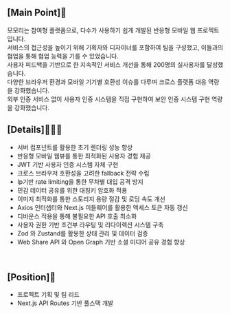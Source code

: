 ## [Main Point]🙌
모모리는 참여형 플랫폼으로, 다수가 사용하기 쉽게 개발된 반응형 모바일 웹 프로젝트입니다.<br>
서비스의 접근성을 높이기 위해 기획자와 디자이너를 포함하여 팀을 구성했고, 이들과의 협업을 통해 협업 능력을 기를 수 있었습니다.<br>
사용자 피드백을 기반으로 한 지속적인 서비스 개선을 통해 200명의 실사용자를 달성했습니다.<br>
다양한 브라우저 환경과 모바일 기기별 호환성 이슈를 다루며 크로스 플랫폼 대응 역량을 강화했습니다.<br>
외부 인증 서비스 없이 사용자 인증 시스템을 직접 구현하여 보안 인증 시스템 구현 역량을 강화했습니다.<br>


## [Details]🧑🏻‍💻
- 서버 컴포넌트를 활용한 초기 렌더링 성능 향상
- 반응형 모바일 웹뷰를 통한 최적화된 사용자 경험 제공
- JWT 기반 사용자 인증 시스템 자체 구현
- 크로스 브라우저 호환성을 고려한 fallback 전략 수립
- Ip기반 rate limiting을 통한 무차별 대입 공격 방지
- 민감 데이터 공유를 위한 대칭키 암호화 적용
- 이미지 최적화를 통한 스토리지 용량 절감 및 로딩 속도 개선
- Axios 인터셉터와 Next.js 미들웨어를 활용한 액세스 토큰 자동 갱신
- 디바운스 적용을 통해 불필요한 API 호출 최소화
- 사용자 권한 기반 조건부 라우팅 및 리다이렉션 시스템 구축
- Zod 와 Zustand를 활용한 상태 관리 및 데이터 검증
- Web Share API 와 Open Graph 기반 소셜 미디어 공유 경험 향상
<br>

## [Position]📌
- 프로젝트 기획 및 팀 리드
- Next.js API Routes 기반 풀스택 개발


